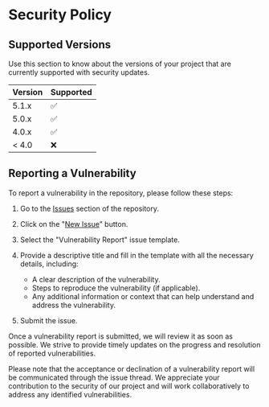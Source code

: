# Security Policy

## Supported Versions

Use this section to know about the versions of your project that are currently supported with security updates.

| Version | Supported          |
| ------- | ------------------ |
| 5.1.x   | :white_check_mark: |
| 5.0.x   | :white_check_mark: |
| 4.0.x   | :white_check_mark: |
| < 4.0   | :x:                |

## Reporting a Vulnerability

To report a vulnerability in the repository, please follow these steps:

1. Go to the [Issues](https://github.com/portfolio/repository/issues) section of the repository.

2. Click on the "[New Issue](https://github.com/muhammad-fiaz/portfolio/issues/new)" button.

3. Select the "Vulnerability Report" issue template.

4. Provide a descriptive title and fill in the template with all the necessary details, including:

   - A clear description of the vulnerability.
   - Steps to reproduce the vulnerability (if applicable).
   - Any additional information or context that can help understand and address the vulnerability.

5. Submit the issue.

Once a vulnerability report is submitted, we will review it as soon as possible. We strive to provide timely updates on the progress and resolution of reported vulnerabilities.

Please note that the acceptance or declination of a vulnerability report will be communicated through the issue thread. We appreciate your contribution to the security of our project and will work collaboratively to address any identified vulnerabilities.
